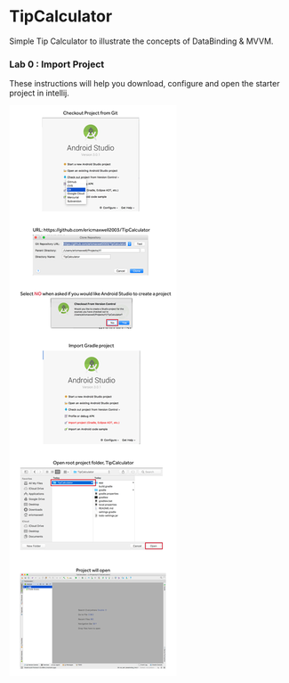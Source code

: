 # TipCalculator
Simple Tip Calculator to illustrate the concepts of DataBinding & MVVM.


### Lab 0 : Import Project

These instructions will help you download, configure and open the starter
project in intellij.

![Install Instructions](InstallInstructions.png)


